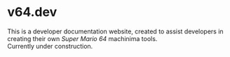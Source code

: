 # v64.dev
This is a developer documentation website, created to assist developers in creating their own <i>Super Mario 64</i> machinima tools.<br>
Currently under construction.
